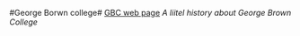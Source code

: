 #George Borwn college#
[GBC web page](https://www.georgebrown.ca/)
*A liitel history about George Brown College*
#